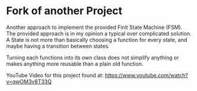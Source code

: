 # Fork of another Project

Another approach to implement the provided Finit State Machine (FSM). The provided
approach is in my opinion a typical over complicated solution. A State is not more
than basically choosing a function for every state, and maybe having a transition
between states.

Turning each functions into its own class does not simplify anything or makes anything
more reusable than a plain old function.

YouTube Video for this project found at: https://www.youtube.com/watch?v=qwOM3v8T33Q
